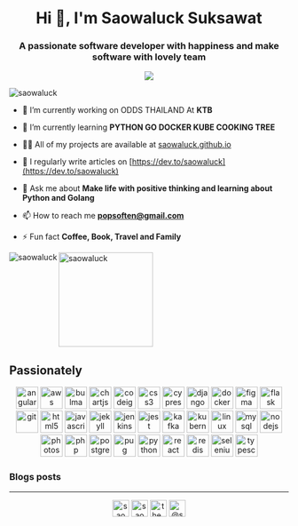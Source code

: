 <h1 align="center">Hi 👋, I'm Saowaluck Suksawat</h1>
<h3 align="center">A passionate software developer with happiness and make software with lovely team</h3>
<p align="center"><img src="https://github-profile-trophy.vercel.app/?username=saowaluck&count_private=true" /></p>


<p align="left"> <img src="https://komarev.com/ghpvc/?username=saowaluck" alt="saowaluck" /> </p>

- 🔭 I’m currently working on ODDS THAILAND  At **KTB**

- 🌱 I’m currently learning **PYTHON GO DOCKER KUBE COOKING TREE**

- 👨‍💻 All of my projects are available at [saowaluck.github.io](saowaluck.github.io)

- 📝 I regularly write articles on [https://dev.to/saowaluck](https://dev.to/saowaluck)

- 💬 Ask me about **Make life with positive thinking and learning about Python and Golang**

- 📫 How to reach me **popsoften@gmail.com**

- ⚡ Fun fact **Coffee, Book, Travel and Family**

<div>
  <img align="left" src="https://github-readme-stats.vercel.app/api/top-langs/?username=saowaluck&layout=compact&hide=html" alt="saowaluck" />
  <img height="170" src="https://github-readme-stats.vercel.app/api?username=saowaluck&show_icons=true" alt="saowaluck" />
</div>


## Passionately 

<div align="center"><img src="https://devicons.github.io/devicon/devicon.git/icons/angularjs/angularjs-original.svg"
        alt="angularjs" width="40" height="40" /> <img
        src="https://devicons.github.io/devicon/devicon.git/icons/amazonwebservices/amazonwebservices-original-wordmark.svg"
        alt="aws" width="40" height="40" /> <img
        src="https://raw.githubusercontent.com/gilbarbara/logos/804dc257b59e144eaca5bc6ffd16949752c6f789/logos/bulma.svg"
        alt="bulma" width="40" height="40" /> <img src="https://www.chartjs.org/media/logo-title.svg" alt="chartjs"
        width="40" height="40" /> <img src="https://cdn.worldvectorlogo.com/logos/codeigniter.svg" alt="codeigniter"
        width="40" height="40" /> <img
        src="https://devicons.github.io/devicon/devicon.git/icons/css3/css3-original-wordmark.svg" alt="css3" width="40"
        height="40" /> <img
        src="https://raw.githubusercontent.com/simple-icons/simple-icons/6e46ec1fc23b60c8fd0d2f2ff46db82e16dbd75f/icons/cypress.svg"
        alt="cypress" width="40" height="40" /> <img
        src="https://devicons.github.io/devicon/devicon.git/icons/django/django-original.svg" alt="django" width="40"
        height="40" /> <img
        src="https://devicons.github.io/devicon/devicon.git/icons/docker/docker-original-wordmark.svg" alt="docker"
        width="40" height="40" /> <img src="https://www.vectorlogo.zone/logos/figma/figma-icon.svg" alt="figma"
        width="40" height="40" /> <img src="https://www.vectorlogo.zone/logos/pocoo_flask/pocoo_flask-icon.svg"
        alt="flask" width="40" height="40" /> <img src="https://www.vectorlogo.zone/logos/git-scm/git-scm-icon.svg"
        alt="git" width="40" height="40" /> <img
        src="https://devicons.github.io/devicon/devicon.git/icons/html5/html5-original-wordmark.svg" alt="html5"
        width="40" height="40" /> <img
        src="https://devicons.github.io/devicon/devicon.git/icons/javascript/javascript-original.svg" alt="javascript"
        width="40" height="40" /> <img src="https://www.vectorlogo.zone/logos/jekyllrb/jekyllrb-icon.svg" alt="jekyll"
        width="40" height="40" /> <img src="https://www.vectorlogo.zone/logos/jenkins/jenkins-icon.svg" alt="jenkins"
        width="40" height="40" /> <img src="https://www.vectorlogo.zone/logos/jestjsio/jestjsio-icon.svg" alt="jest"
        width="40" height="40" /> <img src="https://www.vectorlogo.zone/logos/apache_kafka/apache_kafka-icon.svg"
        alt="kafka" width="40" height="40" /> <img
        src="https://www.vectorlogo.zone/logos/kubernetes/kubernetes-icon.svg" alt="kubernetes" width="40"
        height="40" /> <img src="https://devicons.github.io/devicon/devicon.git/icons/linux/linux-original.svg"
        alt="linux" width="40" height="40" /> <img
        src="https://devicons.github.io/devicon/devicon.git/icons/mysql/mysql-original-wordmark.svg" alt="mysql"
        width="40" height="40" /> <img
        src="https://devicons.github.io/devicon/devicon.git/icons/nodejs/nodejs-original-wordmark.svg" alt="nodejs"
        width="40" height="40" /> <img
        src="https://devicons.github.io/devicon/devicon.git/icons/photoshop/photoshop-plain.svg" alt="photoshop"
        width="40" height="40" /> <img src="https://devicons.github.io/devicon/devicon.git/icons/php/php-original.svg"
        alt="php" width="40" height="40" /> <img
        src="https://devicons.github.io/devicon/devicon.git/icons/postgresql/postgresql-original-wordmark.svg"
        alt="postgresql" width="40" height="40" /> <img src="https://cdn.worldvectorlogo.com/logos/pug.svg" alt="pug"
        width="40" height="40" /> <img
        src="https://devicons.github.io/devicon/devicon.git/icons/python/python-original.svg" alt="python" width="40"
        height="40" /> <img src="https://devicons.github.io/devicon/devicon.git/icons/react/react-original-wordmark.svg"
        alt="react" width="40" height="40" /> <img
        src="https://devicons.github.io/devicon/devicon.git/icons/redis/redis-original-wordmark.svg" alt="redis"
        width="40" height="40" /> <img
        src="https://raw.githubusercontent.com/detain/svg-logos/780f25886640cef088af994181646db2f6b1a3f8/svg/selenium-logo.svg"
        alt="selenium" width="40" height="40" /> <img
        src="https://devicons.github.io/devicon/devicon.git/icons/typescript/typescript-original.svg" alt="typescript"
        width="40" height="40" />
</div>

### Blogs posts
<!-- BLOG-POST-LIST:START -->
<!-- BLOG-POST-LIST:END -->


____
<p align="center">
<a href="https://dev.to/saowaluck" target="blank"><img align="center" src="https://cdn.jsdelivr.net/npm/simple-icons@3.0.1/icons/dev-dot-to.svg" alt="saowaluck" height="30" width="30" /></a>
<a href="https://fb.com/saowaluck suksawat" target="blank"><img align="center" src="https://cdn.jsdelivr.net/npm/simple-icons@3.0.1/icons/facebook.svg" alt="saowaluck suksawat" height="30" width="30" /></a>
<a href="https://instagram.com/the_poppy_mall" target="blank"><img align="center" src="https://cdn.jsdelivr.net/npm/simple-icons@3.0.1/icons/instagram.svg" alt="the_poppy_mall" height="30" width="30" /></a>
<a href="https://medium.com/@saowaluck" target="blank"><img align="center" src="https://cdn.jsdelivr.net/npm/simple-icons@3.0.1/icons/medium.svg" alt="@saowaluck" height="30" width="30" /></a>
</p>
